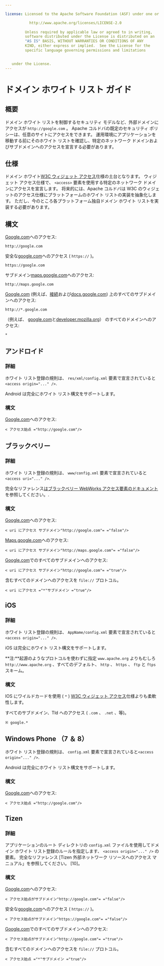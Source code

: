 ```yaml
---

license: Licensed to the Apache Software Foundation (ASF) under one or more contributor license agreements. See the NOTICE file distributed with this work for additional information regarding copyright ownership. The ASF licenses this file to you under the Apache License, Version 2.0 (the "License"); you may not use this file except in compliance with the License. You may obtain a copy of the License at

           http://www.apache.org/licenses/LICENSE-2.0
    
         Unless required by applicable law or agreed to in writing,
         software distributed under the License is distributed on an
         "AS IS" BASIS, WITHOUT WARRANTIES OR CONDITIONS OF ANY
         KIND, either express or implied.  See the License for the
         specific language governing permissions and limitations
    

   under the License.
---
```


# ドメイン ホワイト リスト ガイド

## 概要

ドメイン ホワイト リストを制御するセキュリティ モデルなど、外部ドメインにアクセスが `http://google.com` 。 Apache コルドバの既定のセキュリティ ポリシーは、任意のサイトにアクセスをできます。 運用環境にアプリケーションを移動する前にそのホワイト リストを確認し、特定のネットワーク ドメインおよびサブドメインへのアクセスを宣言する必要があります。

## 仕様

ドメイン ホワイト[W3C ウィジェット アクセス][1]仕様の土台となります。 ウィジェット アクセス仕様で、 `<access>` 要素を使用する特定のネットワーク ドメインにアクセスを宣言します。 将来的には、Apache コルドバは W3C のウィジェットのアクセス仕様にプラットフォームのホワイト リストの実装を抽象化します。 ただし、今のところ各プラットフォーム独自ドメイン ホワイト リストを実装する必要があります。

 [1]: http://www.w3.org/TR/widgets-access/

## 構文

[Google.com][2]へのアクセス:

 [2]: http://google.com

    http://google.com
    

安全な[google.com][3]へのアクセス ( `https://` )。

 [3]: https://google.com

    https://google.com
    

サブドメイン[maps.google.com][4]へのアクセス:

 [4]: http://maps.google.com

    http://maps.google.com
    

[Google.com][2] (例えば、[接続][5]および[docs.google.com][6]) 上のすべてのサブドメインへのアクセス:

 [5]: http://mail.google.com
 [6]: http://docs.google.com

    http://*.google.com
    

（例えば、 [google.com][2]と[developer.mozilla.org][7]） のすべてのドメインへのアクセス:

 [7]: http://developer.mozilla.org

    *
    

## アンドロイド

### 詳細

ホワイト リスト登録の規則は、 `res/xml/config.xml` 要素で宣言されていると`<access origin="..." />`.

Android は完全にホワイト リスト構文をサポートします。

### 構文

[Google.com][2]へのアクセス:

    < アクセス始点 ="http://google.com"/>
    

## ブラックベリー

### 詳細

ホワイト リスト登録の規則は、 `www/config.xml` 要素で宣言されていると`<access uri="..." />`.

完全なリファレンス[はブラックベリー WebWorks アクセス要素のドキュメント][8]を参照してください。.

 [8]: https://developer.blackberry.com/html5/documentation/ww_developing/Access_element_834677_11.html

### 構文

[Google.com][2]へのアクセス:

    < uri にアクセス サブドメイン"http://google.com"= ="false"/>
    

[Maps.google.com][4]へのアクセス:

    < uri にアクセス サブドメイン"http://maps.google.com"= ="false"/>
    

[Google.com][2]でのすべてのサブドメインへのアクセス:

    < uri にアクセス サブドメイン"http://google.com"= ="true"/>
    

含むすべてのドメインへのアクセスを `file://` プロトコル。

    < uri にアクセス ="*"サブドメイン ="true"/>
    

## iOS

### 詳細

ホワイト リスト登録の規則は、 `AppName/config.xml` 要素で宣言されていると`<access origin="..." />`.

iOS は完全にホワイト リスト構文をサポートします。

**注:**起源のようなプロトコルを使わずに指定 `www.apache.org` よりもむしろ `http://www.apache.org` 、すべてのデフォルト、 `http` 、 `https` 、 `ftp` と `ftps` スキーム。

### 構文

IOS にワイルドカードを使用 ( `*` ) [W3C ウィジェット アクセス][1]仕様よりも柔軟性します。

すべてのサブドメイン、Tld へのアクセス ( `.com` 、 `.net` 、等)。

    ※ google.*
    

## Windows Phone （7 ＆ 8）

ホワイト リスト登録の規則は、 `config.xml` 要素で宣言されていると`<access origin="..." />`.

Android は完全にホワイト リスト構文をサポートします。

### 構文

[Google.com][2]へのアクセス:

    < アクセス始点 ="http://google.com"/>
    

## Tizen

### 詳細

アプリケーションのルート ディレクトリの `config.xml` ファイルを使用してドメイン ホワイト リスト登録のルールを指定します、 `<access origin="..." />` の要素。 完全なリファレンス [Tizen 外部ネットワーク リソースへのアクセス マニュアル」を参照してください。 [10]。

### 構文

[Google.com][2]へのアクセス:

    < アクセス始点がサブドメイン"http://google.com"= ="false"/>
    

安全な[google.com][3]へのアクセス ( `https://` )。

    < アクセス始点がサブドメイン"https://google.com"= ="false"/>
    

[Google.com][2]でのすべてのサブドメインへのアクセス:

    < アクセス始点がサブドメイン"http://google.com"= ="true"/>
    

含むすべてのドメインへのアクセスを `file://` プロトコル。

    < アクセス始点 ="*"サブドメイン ="true"/>